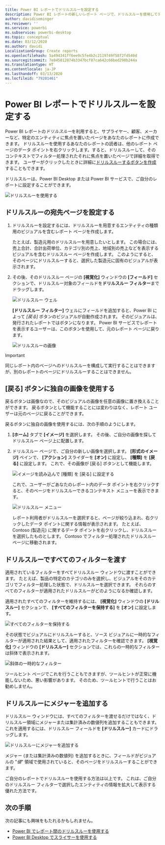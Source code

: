 ```yaml
---
title: Power BI レポートでドリルスルーを設定する
description: Power BI レポートの新しいレポート ページで、ドリルスルーを使用してデータを掘り下げる方法について説明します
author: davidiseminger
ms.reviewer: ''
ms.service: powerbi
ms.subservice: powerbi-desktop
ms.topic: conceptual
ms.date: 03/12/2020
ms.author: davidi
LocalizationGroup: Create reports
ms.openlocfilehash: 5a494341ff6ee9c5fe4b2c2119749f58f2fd540d
ms.sourcegitcommit: 7e845812874b3347bcf87ca642c66bed298b244a
ms.translationtype: HT
ms.contentlocale: ja-JP
ms.lasthandoff: 03/13/2020
ms.locfileid: "79201461"
---
```

# <a name="set-up-drill-through-in-power-bi-reports"></a>Power BI レポートでドリルスルーを設定する
Power BI レポートの*ドリルスルー*を利用すると、サプライヤー、顧客、メーカーなど、特定のエンティティに焦点を置いたページをあなたのレポートに作成できます。 ドリルスルーを使用するあなたのレポートの読者は、他のレポート ページのデータ ポイントを右クリックします。すると、ドリルスルーして、そのコンテキストでフィルター処理されたそれに焦点を置いたページで詳細を取得できます。 ユーザーがクリックしたときに詳細に[ドリルスルーするボタンを作成](desktop-drill-through-buttons.md)することもできます。

ドリルスルーは、Power BI Desktop または Power BI サービスで、ご自分のレポートに設定することができます。

![ドリルスルーを使用する](media/desktop-drillthrough/power-bi-drill-through-right-click.png)

## <a name="set-up-the-drill-through-destination-page"></a>ドリルスルーの宛先ページを設定する
1. ドリルスルーを設定するには、ドリルスルーを用意するエンティティの種類用のビジュアルを含むレポート ページを作成します。 

    たとえば、製造元用のドリルスルーを用意したいとします。 この場合には、売上合計、合計出荷単位、カテゴリ別の売上、地域別の売上などを表示するビジュアルを含むドリルスルー ページを作成します。 このようにすると、そのページにドリルスルーすると、選択した製造元に固有のビジュアルが表示されます。

2. その後、そのドリルスルー ページの **[視覚化]** ウィンドウの **[フィールド]** セクションで、ドリルスルー対象のフィールドを**ドリルスルー フィルター**までドラッグします。

    ![ドリルスルー ウェル](media/desktop-drillthrough/drillthrough_02.png)

    **[ドリルスルー フィルター]** ウェルにフィールドを追加すると、Power BI によって *[戻る]* ボタンのビジュアルが自動作成されます。 そのビジュアルは、発行されたレポートではボタンになります。 Power BI サービスでレポートを表示するユーザーは、このボタンを使用して、元のレポート ページに戻ります。

    ![ドリルスルーの画像](media/desktop-drillthrough/drillthrough_03.png)

> [!IMPORTANT]
> 同じレポート内のページへのドリルスルーを構成して実行することはできますが、別のレポートのページにドリルスルーすることはできません。  



## <a name="use-your-own-image-for-a-back-button"></a>[戻る] ボタンに独自の画像を使用する    
 戻るボタンは画像なので、そのビジュアルの画像を任意の画像に置き換えることができます。 戻るボタンとして機能することには変わりはなく、レポート ユーザーは元のページに戻ることができます。 

戻るボタンに独自の画像を使用するには、次の手順のようにします。

1. **[ホーム]** タブで **[イメージ]** を選択します。 その後、ご自分の画像を探してドリルスルー ページ上に配置します。

2. ドリルスルー ページで、ご自分の新しい画像を選択します。 **[形式のイメージ]** ペインで、 **[アクション]** スライダーを **[オン]** に設定し、 **[種類]** を **[戻る]** に設定します。 これで、その画像が [戻る] ボタンとして機能します。

    ![イメージを読み込んで [種類] を [戻る] に設定する](media/desktop-drillthrough/drillthrough_05.png)

    
     これで、ユーザーがごあなたのレポート内のデータ ポイントを右クリックすると、そのページをドリルスルーできるコンテキスト メニューを表示できます。 

    ![ドリルスルー メニュー](media/desktop-drillthrough/drillthrough_04.png)

    レポート利用者がドリルスルーを選択すると、ページが絞り込まれ、右クリックしたデータ ポイントに関する情報が表示されます。 たとえば、Contoso (製造元) に関するデータ ポイントを右クリックし、ドリルスルーを選択したものとします。 Contoso でフィルター処理されたドリルスルー ページに移動されます。

## <a name="pass-all-filters-in-drill-through"></a>ドリルスルーですべてのフィルターを渡す

適用されているフィルターをすべてドリルスルー ウィンドウに渡すことができます。 たとえば、製品の特定のカテゴリのみを選択し、ビジュアルをそのカテゴリでフィルター処理した状態で、ドリルスルーを選択できます。 それらのすべてのフィルターが適用されたドリルスルーがどのようになるか確認します。

適用されたすべてのフィルターを維持するには、 **[視覚化]** ウィンドウの **[ドリルスルー]** セクションで、 **[すべてのフィルターを保持する]** を **[オン]** に設定します。 

![すべてのフィルターを保持する](media/desktop-drillthrough/drillthrough_06.png)

その状態でビジュアルにドリルスルーすると、ソース ビジュアルに一時的なフィルターが適用された結果として、適用されたフィルターを確認できます。 **[視覚化]** ウィンドウの **[ドリルスルー]** セクションでは、これらの一時的なフィルターは斜体で表示されます。 

![斜体の一時的なフィルター](media/desktop-drillthrough/drillthrough_07.png)

ツールヒント ページでこれを行うこともできますが、ツールヒントが正常に機能しないため、悪い影響があります。 そのため、ツールヒントで行うことはお勧めしません。

## <a name="add-a-measure-to-drill-through"></a>ドリルスルーにメジャーを追加する

ドリルスルー ウィンドウには、すべてのフィルターを渡せるだけではなく、ドリルスルー領域にメジャーまたは集計済みの数値列を追加することもできます。 これを適用するには、ドリルスルー フィールドを **[ドリルスルー]** カードにドラッグします。 

![ドリルスルーにメジャーを追加する](media/desktop-drillthrough/drillthrough_08.png)

メジャー (または集計済みの数値列) を追加するときに、フィールドがビジュアルの "*値*" 領域で使用されていると、そのページをドリルスルーすることができます。

ご自分のレポートでドリルスルーを使用する方法は以上です。 これは、ご自分のドリルスルー フィルターで選択したエンティティの情報を拡大して表示する優れた方法です。

## <a name="next-steps"></a>次の手順

次の記事にも興味をもたれるかもしれません。

* [Power BI でレポート間のドリルスルーを使用する](desktop-cross-report-drill-through.md)
* [Power BI Desktop でスライサーを使用する](visuals/power-bi-visualization-slicers.md)

